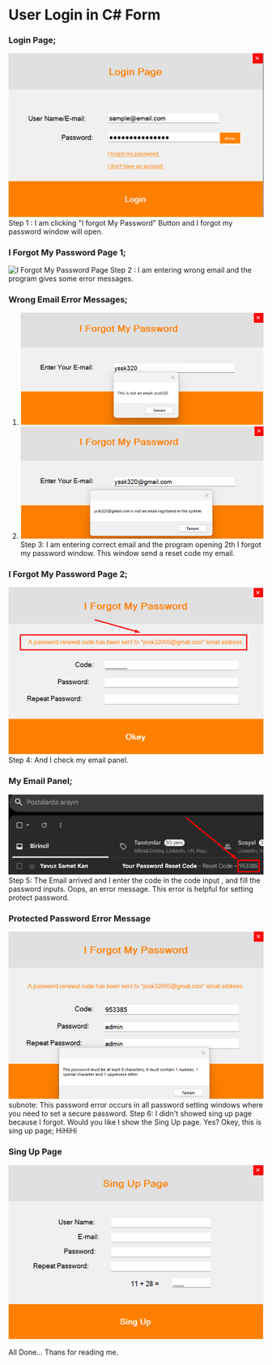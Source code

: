 # User Login in C# Form
### Login Page;
![Login Page](https://github.com/YavuzSametKan/User-Login-Form/blob/main/images/login-page.png)
Step 1 : I am clicking "I forgot My Password" Button and I forgot my password window will open.
### I Forgot My Password Page 1;
![I Forgot My Password Page](https://github.com/YavuzSametKan/User-Login-Form/blob/main/images/%C4%B1%20forgot%20my%20password%20page%201.png)
Step 2 : I am entering wrong email and the program gives some error messages.
### Wrong Email Error Messages;
1. ![Wrong Email Error Messages 1](https://github.com/YavuzSametKan/User-Login-Form/blob/main/images/err1.png)
2. ![Wrong Email Error Messages 2](https://github.com/YavuzSametKan/User-Login-Form/blob/main/images/err2.png)
Step 3: I am entering correct email and the program opening 2th I forgot my password window. This window send a reset code my email.
### I Forgot My Password Page 2;
![I Forgot My Password Page 2](https://github.com/YavuzSametKan/User-Login-Form/blob/main/images/I%20forgot%20my%20password%20page%202.png)
Step 4: And I check my email panel.
### My Email Panel;
![My Email Panel](https://github.com/YavuzSametKan/User-Login-Form/blob/main/images/reset%20code%20email.png)
Step 5: The Email arrived and I enter the code in the code input , and fill the password inputs. Oops, an error message. This error is helpful for setting protect password.
### Protected Password Error Message
![Protected Password Error Message](https://github.com/YavuzSametKan/User-Login-Form/blob/main/images/err3.png)
subnote: This password error occurs in all password setting windows where you need to set a secure password.
Step 6: I didn't showed sing up page because I forgot. Would you like I show the Sing Up page. Yes? Okey, this is sing up page; HiHiHi
### Sing Up Page
![Protected Password Error Message](https://github.com/YavuzSametKan/User-Login-Form/blob/main/images/sing%20up%20page.png)

All Done...
Thans for reading me.
